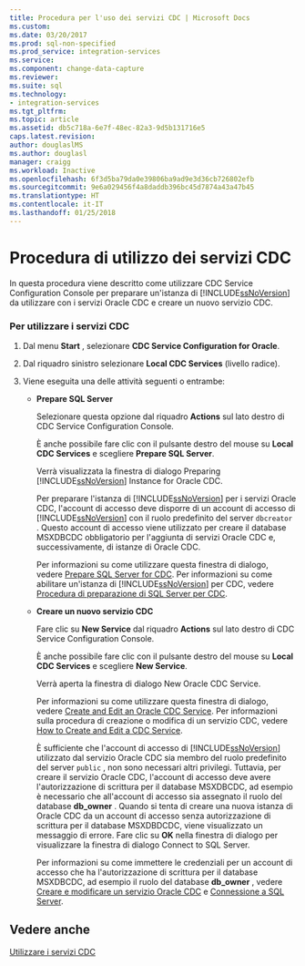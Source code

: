 ```yaml
---
title: Procedura per l'uso dei servizi CDC | Microsoft Docs
ms.custom: 
ms.date: 03/20/2017
ms.prod: sql-non-specified
ms.prod_service: integration-services
ms.service: 
ms.component: change-data-capture
ms.reviewer: 
ms.suite: sql
ms.technology:
- integration-services
ms.tgt_pltfrm: 
ms.topic: article
ms.assetid: db5c718a-6e7f-48ec-82a3-9d5b131716e5
caps.latest.revision: 
author: douglaslMS
ms.author: douglasl
manager: craigg
ms.workload: Inactive
ms.openlocfilehash: 6f3d5ba79da0e39806ba9ad9e3d36cb726802efb
ms.sourcegitcommit: 9e6a029456f4a8daddb396bc45d7874a43a47b45
ms.translationtype: HT
ms.contentlocale: it-IT
ms.lasthandoff: 01/25/2018
---
```

# <a name="how-to-work-with-cdc-services"></a>Procedura di utilizzo dei servizi CDC
  In questa procedura viene descritto come utilizzare CDC Service Configuration Console per preparare un'istanza di [!INCLUDE[ssNoVersion](../../includes/ssnoversion-md.md)] da utilizzare con i servizi Oracle CDC e creare un nuovo servizio CDC.  
  
### <a name="to-work-with-cdc-services"></a>Per utilizzare i servizi CDC  
  
1.  Dal menu **Start** , selezionare **CDC Service Configuration for Oracle**.  
  
2.  Dal riquadro sinistro selezionare **Local CDC Services** (livello radice).  
  
3.  Viene eseguita una delle attività seguenti o entrambe:  
  
    -   **Prepare SQL Server**  
  
         Selezionare questa opzione dal riquadro **Actions** sul lato destro di CDC Service Configuration Console.  
  
         È anche possibile fare clic con il pulsante destro del mouse su **Local CDC Services** e scegliere **Prepare SQL Server**.  
  
         Verrà visualizzata la finestra di dialogo Preparing [!INCLUDE[ssNoVersion](../../includes/ssnoversion-md.md)] Instance for Oracle CDC.  
  
         Per preparare l'istanza di [!INCLUDE[ssNoVersion](../../includes/ssnoversion-md.md)] per i servizi Oracle CDC, l'account di accesso deve disporre di un account di accesso di [!INCLUDE[ssNoVersion](../../includes/ssnoversion-md.md)] con il ruolo predefinito del server `dbcreator` . Questo account di accesso viene utilizzato per creare il database MSXDBCDC obbligatorio per l'aggiunta di servizi Oracle CDC e, successivamente, di istanze di Oracle CDC.  
  
         Per informazioni su come utilizzare questa finestra di dialogo, vedere [Prepare SQL Server for CDC](../../integration-services/change-data-capture/prepare-sql-server-for-cdc.md). Per informazioni su come abilitare un'istanza di [!INCLUDE[ssNoVersion](../../includes/ssnoversion-md.md)] per CDC, vedere [Procedura di preparazione di SQL Server per CDC](../../integration-services/change-data-capture/how-to-prepare-sql-server-for-cdc.md).  
  
    -   **Creare un nuovo servizio CDC**  
  
         Fare clic su **New Service** dal riquadro **Actions** sul lato destro di CDC Service Configuration Console.  
  
         È anche possibile fare clic con il pulsante destro del mouse su **Local CDC Services** e scegliere **New Service**.  
  
         Verrà aperta la finestra di dialogo New Oracle CDC Service.  
  
         Per informazioni su come utilizzare questa finestra di dialogo, vedere [Create and Edit an Oracle CDC Service](../../integration-services/change-data-capture/create-and-edit-an-oracle-cdc-service.md). Per informazioni sulla procedura di creazione o modifica di un servizio CDC, vedere [How to Create and Edit a CDC Service](../../integration-services/change-data-capture/how-to-create-and-edit-a-cdc-service.md).  
  
         È sufficiente che l'account di accesso di [!INCLUDE[ssNoVersion](../../includes/ssnoversion-md.md)] utilizzato dal servizio Oracle CDC sia membro del ruolo predefinito del server `public` , non sono necessari altri privilegi. Tuttavia, per creare il servizio Oracle CDC, l'account di accesso deve avere l'autorizzazione di scrittura per il database MSXDBCDC, ad esempio è necessario che all'account di accesso sia assegnato il ruolo del database **db_owner** . Quando si tenta di creare una nuova istanza di Oracle CDC da un account di accesso senza autorizzazione di scrittura per il database MSXDBDCDC, viene visualizzato un messaggio di errore. Fare clic su **OK** nella finestra di dialogo per visualizzare la finestra di dialogo Connect to SQL Server.  
  
         Per informazioni su come immettere le credenziali per un account di accesso che ha l'autorizzazione di scrittura per il database MSXDBCDC, ad esempio il ruolo del database **db_owner** , vedere [Creare e modificare un servizio Oracle CDC](../../integration-services/change-data-capture/create-and-edit-an-oracle-cdc-service.md) e [Connessione a SQL Server](../../integration-services/change-data-capture/connection-to-sql-server.md).  
  
## <a name="see-also"></a>Vedere anche  
 [Utilizzare i servizi CDC](../../integration-services/change-data-capture/work-with-cdc-services.md)  
  
  
